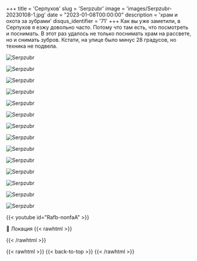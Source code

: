 +++
title = 'Серпухов'
slug = 'Serpzubr'
image = 'images/Serpzubr-20230108-1.jpg'
date = "2023-01-08T00:00:00"
description = 'храм и охота за зубрами'
disqus_identifier = '71'
+++
Как вы уже заметили, в Серпухов я езжу довольно часто. Потому что там есть, что посмотреть и поснимать.
В этот раз удалось не только поснимать храм на рассвете, но и снимать зубров.
Кстати, на улице было минус 28 градусов, но техника не подвела.

![Serpzubr](/images/Serpzubr-20230108-2.jpg)

![Serpzubr](/images/Serpzubr-20230108-3.jpg)

![Serpzubr](/images/Serpzubr-20230108-4.jpg)

![Serpzubr](/images/Serpzubr-20230108-5.jpg)

![Serpzubr](/images/Serpzubr-20230108-6.jpg)

![Serpzubr](/images/Serpzubr-20230108-7.jpg)

![Serpzubr](/images/Serpzubr-20230108-8.jpg)

![Serpzubr](/images/Serpzubr-20230108-9.jpg)

![Serpzubr](/images/Serpzubr-20230108-10.jpg)

![Serpzubr](/images/Serpzubr-20230108-11.jpg)

![Serpzubr](/images/Serpzubr-20230108-12.jpg)

![Serpzubr](/images/Serpzubr-20230108-13.jpg)

![Serpzubr](/images/Serpzubr-20230108-14.jpg)

![Serpzubr](/images/Serpzubr-20230108-15.jpg)

{{< youtube id="Rafb-nonfaA" >}}

📍 Локация
{{< rawhtml >}}
<div class="yandex-map-container">
<script type="text/javascript" charset="utf-8" async src="https://api-maps.yandex.ru/services/constructor/1.0/js/?um=constructor%3A60a762812f4da2563210e8b756a51c6a4b0c70929a08da712ce64c90de7d8e56&amp;width=800&amp;height=400&amp;lang=ru_RU&amp;scroll=true"></script>
</div>
{{< /rawhtml >}}

{{< rawhtml >}}
{{< back-to-top >}}
{{< /rawhtml >}}